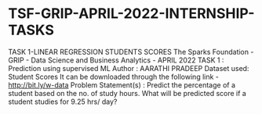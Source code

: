# TSF-GRIP-APRIL-2022-INTERNSHIP-TASKS
TASK 1-LINEAR REGRESSION STUDENTS SCORES
The Sparks Foundation - GRIP - Data Science and Business Analytics - APRIL 2022
TASK 1 : Prediction using supervised ML
Author : AARATHI PRADEEP
Dataset used: Student Scores
It can be downloaded through the following link - http://bit.ly/w-data
Problem Statement(s) :
Predict the percentage of a student based on the no. of study hours.
What will be predicted score if a student studies for 9.25 hrs/ day?

